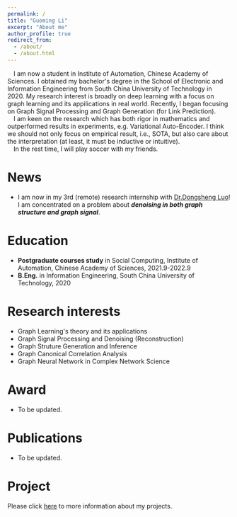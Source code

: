 ```yaml
---
permalink: /
title: "Guoming Li"
excerpt: "About me"
author_profile: true
redirect_from: 
  - /about/
  - /about.html
---
```

&emsp;I am now a student in Institute of Automation, Chinese Academy of Sciences. I obtained my bachelor's degree in the School of Electronic and Information Engineering from South China University of Technology in 2020. My research interest is broadly on deep learning with a focus on graph learning and its appilications in real world. Recently, I began focusing on Graph Signal Processing and Graph Generation (for Link Prediction).  
&emsp;I am keen on the research which has both rigor in mathematics and outperformed results in experiments, e.g. Variational Auto-Encoder. I think we should not only focus on empirical result, i.e., SOTA, but also care about the interpretation (at least, it must be inductive or intuitive).  
&emsp;In the rest time, I will play soccer with my friends. 


News
======
* I am now in my 3rd (remote) research internship with [Dr.Dongsheng Luo](http://personal.psu.edu/dul262/)! I am concentrated on a problem about ***denoising in both graph structure and graph signal***.

Education
======
* **Postgraduate courses study** in Social Computing, Institute of Automation, Chinese Academy of Sciences, 2021.9-2022.9
* **B.Eng.** in Information Engineering, South China University of Technology, 2020

Research interests
=====
* Graph Learning's theory and its applications
* Graph Signal Processing and Denoising (Reconstruction)
* Graph Struture Generation and Inference
* Graph Canonical Correlation Analysis
* Graph Neural Network in Complex Network Science

Award
=====
* To be updated.

Publications
=====
* To be updated.

Project
=====
Please click [here](https://vasile-paskardlgm.github.io/project/) to more information about my projects.
